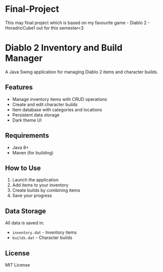 # Final-Project
This may final project which is based on my favourite game - Diablo 2 - HoradricCube1 out for this semester&lt;3

# Diablo 2 Inventory and Build Manager

A Java Swing application for managing Diablo 2 items and character builds.

## Features

- Manage inventory items with CRUD operations
- Create and edit character builds
- Item database with categories and locations
- Persistent data storage
- Dark theme UI

## Requirements

- Java 8+
- Maven (for building)

## How to Use

1. Launch the application
2. Add items to your inventory
3. Create builds by combining items
4. Save your progress

## Data Storage

All data is saved in:
- `inventory.dat` - Inventory items
- `builds.dat` - Character builds

## License

MIT License
